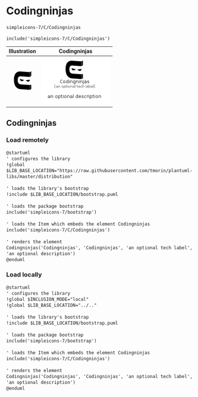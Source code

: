 # Codingninjas


```text
simpleicons-7/C/Codingninjas
```

```text
include('simpleicons-7/C/Codingninjas')
```



| Illustration | Codingninjas |
| :---: | :---: |
| ![illustration for Illustration](../../simpleicons-7/C/Codingninjas.png) | ![illustration for Codingninjas](../../simpleicons-7/C/Codingninjas.Local.png) |




## Codingninjas

### Load remotely
```plantuml
@startuml
' configures the library
!global $LIB_BASE_LOCATION="https://raw.githubusercontent.com/tmorin/plantuml-libs/master/distribution"

' loads the library's bootstrap
!include $LIB_BASE_LOCATION/bootstrap.puml

' loads the package bootstrap
include('simpleicons-7/bootstrap')

' loads the Item which embeds the element Codingninjas
include('simpleicons-7/C/Codingninjas')

' renders the element
Codingninjas('Codingninjas', 'Codingninjas', 'an optional tech label', 'an optional description')
@enduml
```

### Load locally
```plantuml
@startuml
' configures the library
!global $INCLUSION_MODE="local"
!global $LIB_BASE_LOCATION="../.."

' loads the library's bootstrap
!include $LIB_BASE_LOCATION/bootstrap.puml

' loads the package bootstrap
include('simpleicons-7/bootstrap')

' loads the Item which embeds the element Codingninjas
include('simpleicons-7/C/Codingninjas')

' renders the element
Codingninjas('Codingninjas', 'Codingninjas', 'an optional tech label', 'an optional description')
@enduml
```

